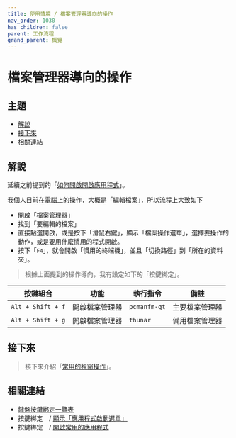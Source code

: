 ```yaml
---
title: 使用情境 / 檔案管理器導向的操作
nav_order: 1030
has_children: false
parent: 工作流程
grand_parent: 概覽
---
```



# 檔案管理器導向的操作




## 主題

* [解說](#解說)
* [接下來](#接下來)
* [相關連結](#相關連結)




## 解說

延續之前提到的「[如何開啟開啟應用程式](https://samwhelp.github.io/note-about-lubuntu-lxqt-with-kwin/read/guide/workflow/launch-application.html)」。


我個人目前在電腦上的操作，大概是「編輯檔案」，所以流程上大致如下

* 開啟「檔案管理器」
* 找到「要編輯的檔案」
* 直接點選開啟，或是按下「滑鼠右鍵」，顯示「檔案操作選單」，選擇要操作的動作，或是要用什麼慣用的程式開啟。
* 按下「`F4`」，就會開啟「慣用的終端機」，並且「切換路徑」到「所在的資料夾」。


> 根據上面提到的操作導向，我有設定如下的「按鍵綁定」。

| 按鍵組合          | 功能           | 執行指令                        | 備註            |
| ----------------- | -------------- | ------------------------------- | --------------- |
| `Alt + Shift + f` | 開啟檔案管理器 | `pcmanfm-qt`            | 主要檔案管理器  |
| `Alt + Shift + g` | 開啟檔案管理器 | `thunar`                    | 備用檔案管理器  |




## 接下來

> 接下來介紹「[常用的視窗操作](https://samwhelp.github.io/note-about-lubuntu-lxqt-with-kwin/read/guide/workflow/window-control.html)」。




## 相關連結

* [鍵盤按鍵綁定一覽表](https://samwhelp.github.io/note-about-lubuntu-lxqt-with-kwin/read/cheatsheet/keybind.html#開啟應用程式--常用的應用程式)
* 按鍵綁定　/ [顯示「應用程式啟動選單」](https://samwhelp.github.io/note-about-lubuntu-lxqt-with-kwin/read/config/keybind/system-menu.html#顯示應用程式啟動選單)
* 按鍵綁定　/ [開啟常用的應用程式](https://samwhelp.github.io/note-about-lubuntu-lxqt-with-kwin/read/config/keybind/application-launch-favorite.html)
